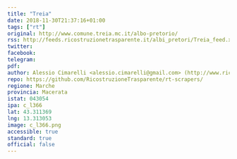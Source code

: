 ```yaml
---
title: "Treia"
date: 2018-11-30T21:37:16+01:00
tags: ["rt"]
original: http://www.comune.treia.mc.it/albo-pretorio/
rss: http://feeds.ricostruzionetrasparente.it/albi_pretori/Treia_feed.xml
twitter: 
facebook: 
telegram: 
pdf: 
author: Alessio Cimarelli <alessio.cimarelli@gmail.com> (http://www.ricostruzionetrasparente.it)
repo: https://github.com/RicostruzioneTrasparente/rt-scrapers/
regione: Marche
provincia: Macerata
istat: 043054
ipa: c_l366
lat: 43.311369
lng: 13.313053
image: c_l366.png
accessible: true
standard: true
official: false
---
```

